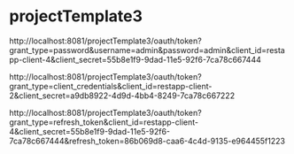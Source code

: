 # projectTemplate3

http://localhost:8081/projectTemplate3/oauth/token?grant_type=password&username=admin&password=admin&client_id=restapp-client-4&client_secret=55b8e1f9-9dad-11e5-92f6-7ca78c667444

http://localhost:8081/projectTemplate3/oauth/token?grant_type=client_credentials&client_id=restapp-client-2&client_secret=a9db8922-4d9d-4bb4-8249-7ca78c667222

http://localhost:8081/projectTemplate3/oauth/token?grant_type=refresh_token&client_id=restapp-client-4&client_secret=55b8e1f9-9dad-11e5-92f6-7ca78c667444&refresh_token=86b069d8-caa6-4c4d-9135-e964455f1223